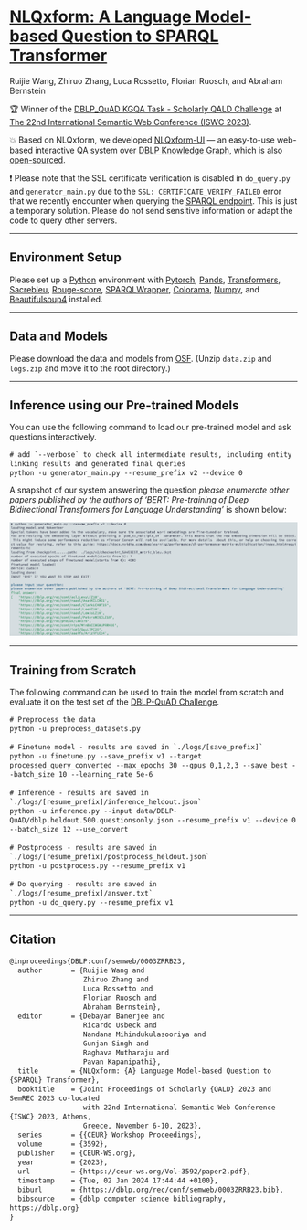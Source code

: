 # [NLQxform: A Language Model-based Question to SPARQL Transformer](https://ceur-ws.org/Vol-3592/paper2.pdf)

Ruijie Wang, Zhiruo Zhang, Luca Rossetto, Florian Ruosch, and Abraham Bernstein

:trophy: Winner of the [DBLP_QuAD KGQA Task - Scholarly QALD Challenge](https://kgqa.github.io/scholarly-QALD-challenge/2023/) at [The 22nd International Semantic Web Conference (ISWC 2023)](https://iswc2023.semanticweb.org/).

:boom: Based on NLQxform, we developed [NLQxform-UI](https://arxiv.org/abs/2403.08475) &mdash; an easy-to-use web-based interactive QA system over [DBLP Knowledge Graph](https://blog.dblp.org/tag/knowledge-graph/), which is also [open-sourced](https://github.com/ruijie-wang-uzh/NLQxform-UI).

:exclamation: Please note that the SSL certificate verification is disabled in `do_query.py` and `generator_main.py` due to the `SSL: CERTIFICATE_VERIFY_FAILED` error that we recently encounter when querying the [SPARQL endpoint](https://dblp-kg.ltdemos.informatik.uni-hamburg.de/sparql).
This is just a temporary solution. Please do not send sensitive information or adapt the code to query other servers.

----

## Environment Setup

Please set up a [Python](https://www.python.org/) environment with 
[Pytorch](https://pytorch.org/), 
[Pands](https://pandas.pydata.org/),
[Transformers](https://huggingface.co/docs/transformers/index),
[Sacrebleu](https://pypi.org/project/sacrebleu/),
[Rouge-score](https://pypi.org/project/rouge-score/),
[SPARQLWrapper](https://sparqlwrapper.readthedocs.io/en/latest/),
[Colorama](https://pypi.org/project/colorama/),
[Numpy](https://numpy.org/),
and [Beautifulsoup4](https://pypi.org/project/beautifulsoup4/) installed.

----

## Data and Models

Please download the data and models from [OSF](https://osf.io/k5mdg/?view_only=1e5bea63dc6f49aca0382b9444f3375b). (Unzip `data.zip` and `logs.zip` and move it to the root directory.)

----

## Inference using our Pre-trained Models

You can use the following command to load our pre-trained model and ask questions interactively.

```shell
# add `--verbose` to check all intermediate results, including entity linking results and generated final queries
python -u generator_main.py --resume_prefix v2 --device 0
```

A snapshot of our system answering the question *please enumerate other papers published by the authors of ‘BERT: Pre-training of Deep Bidirectional Transformers for Language Understanding’* is shown below:

![overall results](https://github.com/ruijie-wang-uzh/NLQxform/blob/main/snapshot.png?raw=true)

----

## Training from Scratch

The following command can be used to train the model from scratch and evaluate it on the test set of the [DBLP-QuAD Challenge](https://codalab.lisn.upsaclay.fr/competitions/14264).

```shell
# Preprocess the data
python -u preprocess_datasets.py

# Finetune model - results are saved in `./logs/[save_prefix]`
python -u finetune.py --save_prefix v1 --target processed_query_converted --max_epochs 30 --gpus 0,1,2,3 --save_best --batch_size 10 --learning_rate 5e-6

# Inference - results are saved in `./logs/[resume_prefix]/inference_heldout.json`
python -u inference.py --input data/DBLP-QuAD/dblp.heldout.500.questionsonly.json --resume_prefix v1 --device 0 --batch_size 12 --use_convert

# Postprocess - results are saved in `./logs/[resume_prefix]/postprocess_heldout.json`
python -u postprocess.py --resume_prefix v1

# Do querying - results are saved in `./logs/[resume_prefix]/answer.txt`
python -u do_query.py --resume_prefix v1
```

----

## Citation

```
@inproceedings{DBLP:conf/semweb/0003ZRRB23,
  author       = {Ruijie Wang and
                  Zhiruo Zhang and
                  Luca Rossetto and
                  Florian Ruosch and
                  Abraham Bernstein},
  editor       = {Debayan Banerjee and
                  Ricardo Usbeck and
                  Nandana Mihindukulasooriya and
                  Gunjan Singh and
                  Raghava Mutharaju and
                  Pavan Kapanipathi},
  title        = {NLQxform: {A} Language Model-based Question to {SPARQL} Transformer},
  booktitle    = {Joint Proceedings of Scholarly {QALD} 2023 and SemREC 2023 co-located
                  with 22nd International Semantic Web Conference {ISWC} 2023, Athens,
                  Greece, November 6-10, 2023},
  series       = {{CEUR} Workshop Proceedings},
  volume       = {3592},
  publisher    = {CEUR-WS.org},
  year         = {2023},
  url          = {https://ceur-ws.org/Vol-3592/paper2.pdf},
  timestamp    = {Tue, 02 Jan 2024 17:44:44 +0100},
  biburl       = {https://dblp.org/rec/conf/semweb/0003ZRRB23.bib},
  bibsource    = {dblp computer science bibliography, https://dblp.org}
}
```